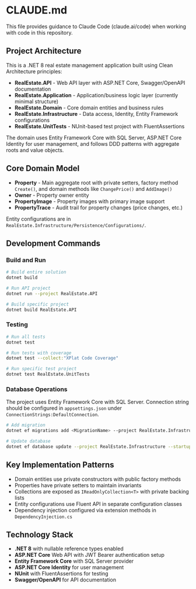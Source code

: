 # CLAUDE.md

This file provides guidance to Claude Code (claude.ai/code) when working with code in this repository.

## Project Architecture

This is a .NET 8 real estate management application built using Clean Architecture principles:

- **RealEstate.API** - Web API layer with ASP.NET Core, Swagger/OpenAPI documentation
- **RealEstate.Application** - Application/business logic layer (currently minimal structure)
- **RealEstate.Domain** - Core domain entities and business rules
- **RealEstate.Infrastructure** - Data access, Identity, Entity Framework configurations
- **RealEstate.UnitTests** - NUnit-based test project with FluentAssertions

The domain uses Entity Framework Core with SQL Server, ASP.NET Core Identity for user management, and follows DDD patterns with aggregate roots and value objects.

## Core Domain Model

- **Property** - Main aggregate root with private setters, factory method `Create()`, and domain methods like `ChangePrice()` and `AddImage()`
- **Owner** - Property owner entity
- **PropertyImage** - Property images with primary image support
- **PropertyTrace** - Audit trail for property changes (price changes, etc.)

Entity configurations are in `RealEstate.Infrastructure/Persistence/Configurations/`.

## Development Commands

### Build and Run
```bash
# Build entire solution
dotnet build

# Run API project
dotnet run --project RealEstate.API

# Build specific project
dotnet build RealEstate.API
```

### Testing
```bash
# Run all tests
dotnet test

# Run tests with coverage
dotnet test --collect:"XPlat Code Coverage"

# Run specific test project
dotnet test RealEstate.UnitTests
```

### Database Operations
The project uses Entity Framework Core with SQL Server. Connection string should be configured in `appsettings.json` under `ConnectionStrings:DefaultConnection`.

```bash
# Add migration
dotnet ef migrations add <MigrationName> --project RealEstate.Infrastructure --startup-project RealEstate.API

# Update database
dotnet ef database update --project RealEstate.Infrastructure --startup-project RealEstate.API
```

## Key Implementation Patterns

- Domain entities use private constructors with public factory methods
- Properties have private setters to maintain invariants
- Collections are exposed as `IReadOnlyCollection<T>` with private backing lists
- Entity configurations use Fluent API in separate configuration classes
- Dependency injection configured via extension methods in `DependencyInjection.cs`

## Technology Stack

- **.NET 8** with nullable reference types enabled
- **ASP.NET Core** Web API with JWT Bearer authentication setup
- **Entity Framework Core** with SQL Server provider
- **ASP.NET Core Identity** for user management
- **NUnit** with FluentAssertions for testing
- **Swagger/OpenAPI** for API documentation